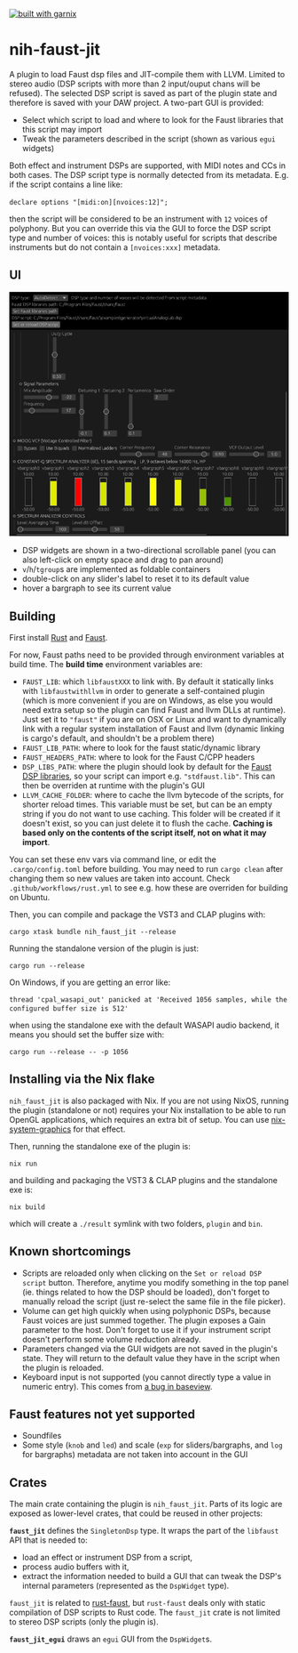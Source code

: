 [![built with garnix](https://img.shields.io/endpoint.svg?url=https%3A%2F%2Fgarnix.io%2Fapi%2Fbadges%2FYPares%2Fnih-faust-jit)](https://garnix.io/repo/YPares/nih-faust-jit)

# nih-faust-jit

A plugin to load Faust dsp files and JIT-compile them with LLVM. Limited to
stereo audio (DSP scripts with more than 2 input/ouput chans will be refused).
The selected DSP script is saved as part of the plugin state and therefore is
saved with your DAW project. A two-part GUI is provided:

- Select which script to load and where to look for the Faust libraries that
this script may import
- Tweak the parameters described in the script (shown as various `egui` widgets)

Both effect and instrument DSPs are supported, with MIDI notes and CCs in both
cases. The DSP script type is normally detected from its metadata. E.g. if the
script contains a line like:

`declare options "[midi:on][nvoices:12]";`

then the script will be considered to be an instrument with `12` voices of
polyphony. But you can override this via the GUI to force the DSP script type
and number of voices: this is notably useful for scripts that describe
instruments but do not contain a `[nvoices:xxx]` metadata.

## UI

![screenshot](./_misc/screenshot.png)

- DSP widgets are shown in a two-directional scrollable panel (you can also
  left-click on empty space and drag to pan around)
- `v`/`h`/`tgroup`s are implemented as foldable containers
- double-click on any slider's label to reset it to its default value
- hover a bargraph to see its current value

## Building

First install [Rust](https://rustup.rs/) and [Faust](https://faust.grame.fr/downloads/).

For now, Faust paths need to be provided through environment variables at build
time. The **build time** environment variables are:

- `FAUST_LIB`: which `libfaustXXX` to link with. By default it statically links
  with `libfaustwithllvm` in order to generate a self-contained plugin (which is
  more convenient if you are on Windows, as else you would need extra setup so
  the plugin can find Faust and llvm DLLs at runtime). Just set it to `"faust"`
  if you are on OSX or Linux and want to dynamically link with a regular system
  installation of Faust and llvm (dynamic linking is cargo's default, and
  shouldn't be a problem there)
- `FAUST_LIB_PATH`: where to look for the faust static/dynamic library
- `FAUST_HEADERS_PATH`: where to look for the Faust C/CPP headers
- `DSP_LIBS_PATH`: where the plugin should look by default for the [Faust DSP
  libraries](https://faustlibraries.grame.fr/), so your script can import e.g.
  `"stdfaust.lib"`. This can then be overriden at runtime with the plugin's GUI
- `LLVM_CACHE_FOLDER`: where to cache the llvm bytecode of the scripts, for
  shorter reload times. This variable must be set, but can be an empty string if
  you do not want to use caching. This folder will be created if it doesn't
  exist, so you can just delete it to flush the cache. **Caching is based only
  on the contents of the script itself, not on what it may import**.

You can set these env vars via command line, or edit the `.cargo/config.toml`
before building. You may need to run `cargo clean` after changing them so new
values are taken into account. Check `.github/workflows/rust.yml` to see e.g.
how these are overriden for building on Ubuntu.

Then, you can compile and package the VST3 and CLAP plugins with:

```shell
cargo xtask bundle nih_faust_jit --release
```

Running the standalone version of the plugin is just:

```shell
cargo run --release
```

On Windows, if you are getting an error like:

```
thread 'cpal_wasapi_out' panicked at 'Received 1056 samples, while the configured buffer size is 512'
```

when using the standalone exe with the default WASAPI audio backend, it means
you should set the buffer size with:

```shell
cargo run --release -- -p 1056
```

## Installing via the Nix flake

`nih_faust_jit` is also packaged with Nix. If you are not using NixOS, running the plugin (standalone or not)
requires your Nix installation to be able to run OpenGL applications, which requires an extra bit of setup.
You can use [nix-system-graphics](https://github.com/soupglasses/nix-system-graphics) for that effect.

Then, running the standalone exe of the plugin is:

```shell
nix run
```

and building and packaging the VST3 & CLAP plugins and the standalone exe is:

```shell
nix build
```

which will create a `./result` symlink with two folders, `plugin` and `bin`.

## Known shortcomings

- Scripts are reloaded only when clicking on the `Set or reload DSP script`
  button. Therefore, anytime you modify something in the top panel (ie. things
  related to how the DSP should be loaded), don't forget to manually reload the
  script (just re-select the same file in the file picker).
- Volume can get high quickly when using polyphonic DSPs, because Faust voices
  are just summed together. The plugin exposes a Gain parameter to the host.
  Don't forget to use it if your instrument script doesn't perform some volume
  reduction already.
- Parameters changed via the GUI widgets are not saved in the plugin's state.
  They will return to the default value they have in the script when the
  plugin is reloaded.
- Keyboard input is not supported (you cannot directly type a value in numeric entry).
  This comes from [a bug in baseview](https://github.com/RustAudio/baseview/issues/152).

## Faust features not yet supported

- Soundfiles
- Some style (`knob` and `led`) and scale (`exp` for sliders/bargraphs, and
  `log` for bargraphs) metadata are not taken into account in the GUI

## Crates

The main crate containing the plugin is `nih_faust_jit`. Parts of its logic are
exposed as lower-level crates, that could be reused in other projects:

**`faust_jit`** defines the `SingletonDsp` type. It wraps the part of the
`libfaust` API that is needed to:

- load an effect or instrument DSP from a script,
- process audio buffers with it,
- extract the information needed to build a GUI that can tweak the DSP's
  internal parameters (represented as the `DspWidget` type).
  
`faust_jit` is related to [rust-faust](https://github.com/Frando/rust-faust),
but `rust-faust` deals only with static compilation of DSP scripts to Rust code.
The `faust_jit` crate is not limited to stereo DSP scripts (only the plugin is).

**`faust_jit_egui`** draws an `egui` GUI from the `DspWidget`s.
